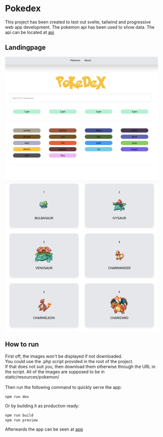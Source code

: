 # Pokedex


This project has been created to test out svelte, tailwind and progressive web app development.
The pokemon api has been used to show data. 
The api can be located at [api](https://pokeapi.co/)

## Landingpage


![Filters](pokedex.png "Filters")
![Pokemon](pokemon.png "Pokemon")


## How to run


First off, the images won't be displayed if not downloaded.<br>
You could use the .php script provided in the root of the project.<br>
If that does not suit you, then download them otherwise through the 
URL in the script. All of the images are supposed to be in static/resources/pokemon/
<br><br>
Then run the following command to quickly serve the app:

```
npm run dev
```

Or by building it as production ready:

```
npm run build
npm run preview
```

Afterwards the app can be seen at [app](http://localhost:3000)